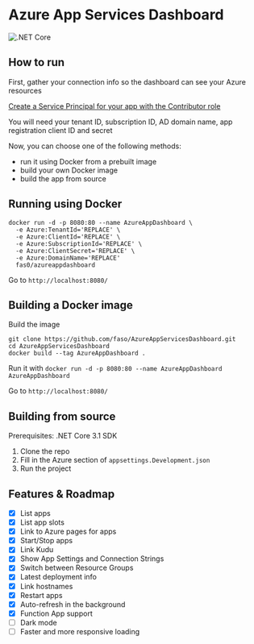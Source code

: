 # Azure App Services Dashboard

![.NET Core](https://github.com/faso/AzureAppServicesDashboard/workflows/.NET%20Core/badge.svg)

## How to run

First, gather your connection info so the dashboard can see your Azure resources

[Create a Service Principal for your app with the Contributor role](https://docs.microsoft.com/en-us/azure/active-directory/develop/howto-create-service-principal-portal)

You will need your tenant ID, subscription ID, AD domain name, app registration client ID and secret

Now, you can choose one of the following methods: 
- run it using Docker from a prebuilt image
- build your own Docker image 
- build the app from source

## Running using Docker

```
docker run -d -p 8080:80 --name AzureAppDashboard \ 
  -e Azure:TenantId='REPLACE' \ 
  -e Azure:ClientId='REPLACE' \ 
  -e Azure:SubscriptionId='REPLACE' \ 
  -e Azure:ClientSecret='REPLACE' \
  -e Azure:DomainName='REPLACE' 
  fas0/azureappdashboard
```

Go to `http://localhost:8080/`

## Building a Docker image

Build the image
```
git clone https://github.com/faso/AzureAppServicesDashboard.git
cd AzureAppServicesDashboard
docker build --tag AzureAppDashboard .
```
Run it with
`docker run -d -p 8080:80 --name AzureAppDashboard AzureAppDashboard`

Go to `http://localhost:8080/`

## Building from source

Prerequisites: .NET Core 3.1 SDK

1) Clone the repo
2) Fill in the Azure section of `appsettings.Development.json`
3) Run the project

## Features & Roadmap
- [x] List apps
- [x] List app slots
- [x] Link to Azure pages for apps
- [x] Start/Stop apps
- [x] Link Kudu
- [x] Show App Settings and Connection Strings
- [x] Switch between Resource Groups
- [x] Latest deployment info
- [x] Link hostnames
- [x] Restart apps
- [x] Auto-refresh in the background
- [x] Function App support
- [ ] Dark mode
- [ ] Faster and more responsive loading
